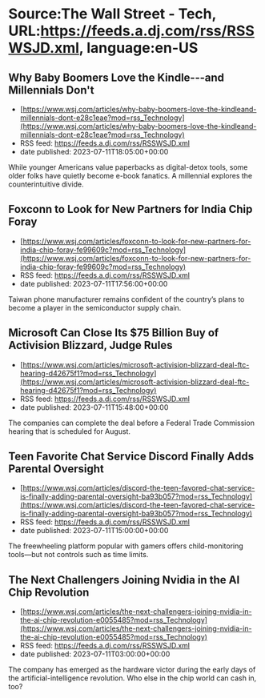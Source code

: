 # Source:The Wall Street - Tech, URL:https://feeds.a.dj.com/rss/RSSWSJD.xml, language:en-US

## Why Baby Boomers Love the Kindle---and Millennials Don't
 - [https://www.wsj.com/articles/why-baby-boomers-love-the-kindleand-millennials-dont-e28c1eae?mod=rss_Technology](https://www.wsj.com/articles/why-baby-boomers-love-the-kindleand-millennials-dont-e28c1eae?mod=rss_Technology)
 - RSS feed: https://feeds.a.dj.com/rss/RSSWSJD.xml
 - date published: 2023-07-11T18:05:00+00:00

While younger Americans value paperbacks as digital-detox tools, some older folks have quietly become e-book fanatics. A millennial explores the counterintuitive divide.

## Foxconn to Look for New Partners for India Chip Foray
 - [https://www.wsj.com/articles/foxconn-to-look-for-new-partners-for-india-chip-foray-fe99609c?mod=rss_Technology](https://www.wsj.com/articles/foxconn-to-look-for-new-partners-for-india-chip-foray-fe99609c?mod=rss_Technology)
 - RSS feed: https://feeds.a.dj.com/rss/RSSWSJD.xml
 - date published: 2023-07-11T17:56:00+00:00

Taiwan phone manufacturer remains confident of the country’s plans to become a player in the semiconductor supply chain.

## Microsoft Can Close Its $75 Billion Buy of Activision Blizzard, Judge Rules
 - [https://www.wsj.com/articles/microsoft-activision-blizzard-deal-ftc-hearing-d42675f1?mod=rss_Technology](https://www.wsj.com/articles/microsoft-activision-blizzard-deal-ftc-hearing-d42675f1?mod=rss_Technology)
 - RSS feed: https://feeds.a.dj.com/rss/RSSWSJD.xml
 - date published: 2023-07-11T15:48:00+00:00

The companies can complete the deal before a Federal Trade Commission hearing that is scheduled for August.

## Teen Favorite Chat Service Discord Finally Adds Parental Oversight
 - [https://www.wsj.com/articles/discord-the-teen-favored-chat-service-is-finally-adding-parental-oversight-ba93b057?mod=rss_Technology](https://www.wsj.com/articles/discord-the-teen-favored-chat-service-is-finally-adding-parental-oversight-ba93b057?mod=rss_Technology)
 - RSS feed: https://feeds.a.dj.com/rss/RSSWSJD.xml
 - date published: 2023-07-11T15:00:00+00:00

The freewheeling platform popular with gamers offers child-monitoring tools—but not controls such as time limits.

## The Next Challengers Joining Nvidia in the AI Chip Revolution
 - [https://www.wsj.com/articles/the-next-challengers-joining-nvidia-in-the-ai-chip-revolution-e0055485?mod=rss_Technology](https://www.wsj.com/articles/the-next-challengers-joining-nvidia-in-the-ai-chip-revolution-e0055485?mod=rss_Technology)
 - RSS feed: https://feeds.a.dj.com/rss/RSSWSJD.xml
 - date published: 2023-07-11T03:00:00+00:00

The company has emerged as the hardware victor during the early days of the artificial-intelligence revolution. Who else in the chip world can cash in, too?

